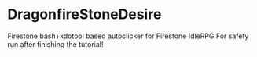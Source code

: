 # DragonfireStoneDesire
Firestone bash+xdotool based autoclicker for Firestone IdleRPG
For safety run after finishing the tutorial!
